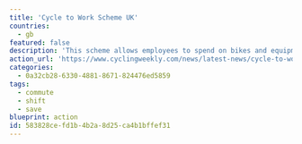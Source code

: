 ```yaml
---
title: 'Cycle to Work Scheme UK'
countries:
  - gb
featured: false
description: 'This scheme allows employees to spend on bikes and equipment, tax-free, making a claimed saving of up to 42 per cent on the overall value.'
action_url: 'https://www.cyclingweekly.com/news/latest-news/cycle-to-work-scheme-10-things-to-know-5055/amp'
categories:
  - 0a32cb28-6330-4881-8671-824476ed5859
tags:
  - commute
  - shift
  - save
blueprint: action
id: 583828ce-fd1b-4b2a-8d25-ca4b1bffef31
---
```

